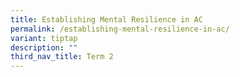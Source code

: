 ```yaml
---
title: Establishing Mental Resilience in AC
permalink: /establishing-mental-resilience-in-ac/
variant: tiptap
description: ""
third_nav_title: Term 2
---
```

